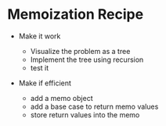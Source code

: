 # Memoization Recipe

* Make it work
  - Visualize the problem as a tree
  - Implement the tree using recursion
  - test it

* Make if efficient
  - add a memo object
  - add a base case to return memo values
  - store return values into the memo
